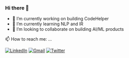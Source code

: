 ### Hi there 👋

- 🔭 I’m currently working on building CodeHelper 
- 🌱 I’m currently learning NLP and IR 
- 👯 I’m looking to collaborate on building AI/ML products

📫 How to reach me: ...

<!-- --- Social Icons --- -->
[![LinkedIn](https://img.shields.io/badge/LinkedIn-blue?style=flat-square&logo=Linkedin&logoColor=white&link=https://www.linkedin.com/in/hurshd/)](https://www.linkedin.com/in/hurshd/) 
[![Gmail](https://img.shields.io/badge/Gmail-de5145?style=flat-square&logo=Gmail&logoColor=white&link=mailto:hurshd0@gmail.com)](mailto:hurshd0@gmail.com) 
[![Twitter](https://img.shields.io/badge/Twitter-1DA1F2?style=flat-square&logo=Twitter&logoColor=white&link=https://twitter.com/hurshd0)](https://twitter.com/hurshd0) 



<!--
**hurshd0/hurshd0** is a ✨ _special_ ✨ repository because its `README.md` (this file) appears on your GitHub profile.



Here are some ideas to get you started:

- 🔭 I’m currently working on ...
- 🌱 I’m currently learning ...
- 👯 I’m looking to collaborate on ...
- 🤔 I’m looking for help with ...
- 💬 Ask me about ...
- 😄 Pronouns: ...
- ⚡ Fun fact: ...



--- Visitor Tracking Badge ---
![](https://visitor-badge.glitch.me/badge?page_id=will-r-wang.will-r-wang)
-->
